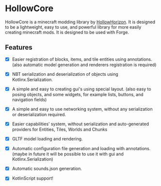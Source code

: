 # HollowCore
HollowCore is a minecraft modding library by [HollowHorizon](https://github.com/HollowHorizon). It is designed to be a lightweight, easy to use, and powerful library for more easily creating minecraft mods. It is designed to be used with Forge.

## Features
- [x] Easier registration of blocks, items, and tile entities using annotations. (also automatic model generation and renderers registration is required)
- [x] NBT serialization and deserialization of objects using Kotlinx.Serialization.
- [x] A simple and easy to creating gui's using special layout. (also easy to posing objects, and some widgets, for example lists, buttons, and navigation fields)
- [x] A simple and easy to use networking system, without any serialization or deserialization required.
- [x] Easier capabilities' system, without serialization and auto-generated providers for Entities, Tiles, Worlds and Chunks
- [x] GLTF model loading and rendering.
- [x] Automatic configuration file generation and loading with annotations. (maybe in future it will be possible to use it with gui and Kotlinx.Serialization)
- [x] Automatic sounds.json generation.
- [x] KotlinScript support!

